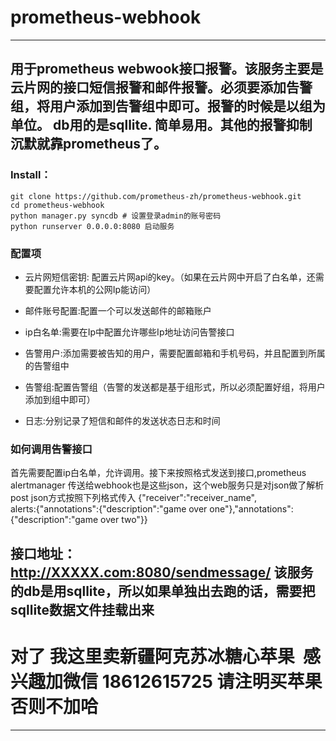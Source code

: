 # prometheus-webhook


 ---
用于prometheus webwook接口报警。该服务主要是云片网的接口短信报警和邮件报警。必须要添加告警组，将用户添加到告警组中即可。报警的时候是以组为单位。
 db用的是sqllite. 简单易用。其他的报警抑制 沉默就靠prometheus了。
 ---
 
### Install：
 ```
 git clone https://github.com/prometheus-zh/prometheus-webhook.git
 cd prometheus-webhook 
 python manager.py syncdb # 设置登录admin的账号密码 
 python runserver 0.0.0.0:8080 启动服务
 
```


### 配置项

* 云片网短信密钥: 配置云片网api的key。（如果在云片网中开启了白名单，还需要配置允许本机的公网Ip能访问）

* 邮件账号配置:配置一个可以发送邮件的邮箱账户

* ip白名单:需要在Ip中配置允许哪些Ip地址访问告警接口

* 告警用户:添加需要被告知的用户，需要配置邮箱和手机号码，并且配置到所属的告警组中

* 告警组:配置告警组（告警的发送都是基于组形式，所以必须配置好组，将用户添加到组中即可）

* 日志:分别记录了短信和邮件的发送状态日志和时间

### 如何调用告警接口



首先需要配置ip白名单，允许调用。接下来按照格式发送到接口,prometheus alertmanager 传送给webhook也是这些json，这个web服务只是对json做了解析
post json方式按照下列格式传入 {"receiver":"receiver_name",\
alerts:{"annotations":{"description":"game over one"},"annotations": {"description":"game over two"}}

接口地址：http://XXXXX.com:8080/sendmessage/ 
该服务的db是用sqllite，所以如果单独出去跑的话，需要把sqllite数据文件挂载出来
---
# 对了 我这里卖新疆阿克苏冰糖心苹果  感兴趣加微信 18612615725 请注明买苹果 否则不加哈
---

